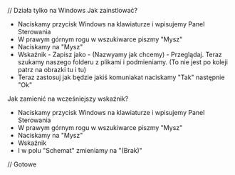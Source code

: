 //                                                                              Działa tylko na Windows
Jak zainstlować?

- Naciskamy przycisk Windows na klawiaturze i wpisujemy Panel Sterowania
- W prawym górnym rogu w wszukiwarce piszmy "Mysz"
- Naciskamy na "Mysz" 
- Wskaźnik - Zapisz jako - (Nazwyamy jak chcemy) - Przeglądaj. Teraz szukamy naszego folderu z plikami i podmieniamy. (To nie jest po koleji patrz na obrazki tu i tu)
- Teraz zastosuj jak będzie jakiś komuniakat naciskamy "Tak" następnie "Ok"

Jak zamienić na wcześniejszy wskaźnik?

- Naciskamy przycisk Windows na klawiaturze i wpisujemy Panel Sterowania
- W prawym górnym rogu w wszukiwarce piszmy "Mysz"
- Naciskamy na "Mysz" 
- Wskaźnik
- I w polu "Schemat" zmieniamy na "(Brak)"

//                                                                                Gotowe
